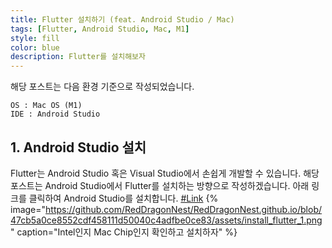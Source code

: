 ```yaml
---
title: Flutter 설치하기 (feat. Android Studio / Mac)
tags: [Flutter, Android Studio, Mac, M1]
style: fill
color: blue
description: Flutter를 설치해보자
---
```


해당 포스트는 다음 환경 기준으로 작성되었습니다.

```
OS : Mac OS (M1)
IDE : Android Studio
```

## 1. Android Studio 설치

Flutter는 Android Studio 혹은 Visual Studio에서 손쉽게 개발할 수 있습니다.
해당 포스트는 Android Studio에서 Flutter를 설치하는 방향으로 작성하겠습니다.
아래 링크를 클릭하여 Android Studio를 설치합니다.
[#Link](https://developer.android.com/studio)
{% image="https://github.com/RedDragonNest/RedDragonNest.github.io/blob/47cb5a0ce8552cdf458111d50040c4adfbe0ce83/assets/install_flutter_1.png" caption="Intel인지 Mac Chip인지 확인하고 설치하자" %}
